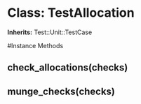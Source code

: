# Class: TestAllocation
**Inherits:** Test::Unit::TestCase
    




#Instance Methods
## check_allocations(checks) [](#method-i-check_allocations)

## munge_checks(checks) [](#method-i-munge_checks)

